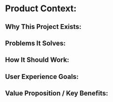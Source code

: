 # Product Context:

## Why This Project Exists:

## Problems It Solves:

## How It Should Work:

## User Experience Goals:

## Value Proposition / Key Benefits:
